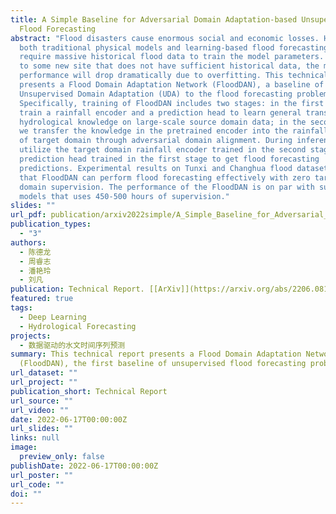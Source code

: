 ```yaml
---
title: A Simple Baseline for Adversarial Domain Adaptation-based Unsupervised
  Flood Forecasting
abstract: "Flood disasters cause enormous social and economic losses. However,
  both traditional physical models and learning-based flood forecasting models
  require massive historical flood data to train the model parameters. When come
  to some new site that does not have sufficient historical data, the model
  performance will drop dramatically due to overfitting. This technical report
  presents a Flood Domain Adaptation Network (FloodDAN), a baseline of applying
  Unsupervised Domain Adaptation (UDA) to the flood forecasting problem.
  Specifically, training of FloodDAN includes two stages: in the first stage, we
  train a rainfall encoder and a prediction head to learn general transferable
  hydrological knowledge on large-scale source domain data; in the second stage,
  we transfer the knowledge in the pretrained encoder into the rainfall encoder
  of target domain through adversarial domain alignment. During inference, we
  utilize the target domain rainfall encoder trained in the second stage and the
  prediction head trained in the first stage to get flood forecasting
  predictions. Experimental results on Tunxi and Changhua flood dataset show
  that FloodDAN can perform flood forecasting effectively with zero target
  domain supervision. The performance of the FloodDAN is on par with supervised
  models that uses 450-500 hours of supervision."
slides: ""
url_pdf: publication/arxiv2022simple/A_Simple_Baseline_for_Adversarial_Domain_Adaptation_based_Unsupervised_Flood_Forecasting.pdf
publication_types:
  - "3"
authors:
  - 陈德龙
  - 周睿志
  - 潘艳玲
  - 刘凡
publication: Technical Report. [[ArXiv]](https://arxiv.org/abs/2206.08105)
featured: true
tags:
  - Deep Learning
  - Hydrological Forecasting
projects:
  - 数据驱动的水文时间序列预测
summary: This technical report presents a Flood Domain Adaptation Network
  (FloodDAN), the first baseline of unsupervised flood forecasting problem.
url_dataset: ""
url_project: ""
publication_short: Technical Report
url_source: ""
url_video: ""
date: 2022-06-17T00:00:00Z
url_slides: ""
links: null
image:
  preview_only: false
publishDate: 2022-06-17T00:00:00Z
url_poster: ""
url_code: ""
doi: ""
---
```

